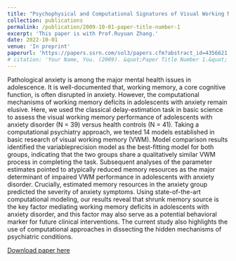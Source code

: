 ```yaml
---
title: "Psychophysical and Computational Signatures of Visual Working Memory Deficits in Adolescents with Anxiety Disorder"
collection: publications
permalink: /publication/2009-10-01-paper-title-number-1
excerpt: 'This paper is with Prof.Ruyuan Zhang.'
date: 2022-10-01
venue: 'In preprint'
paperurl: 'https://papers.ssrn.com/sol3/papers.cfm?abstract_id=4356621'
# citation: 'Your Name, You. (2009). &quot;Paper Title Number 1.&quot; <i>Journal 1</i>. 1(1).'
---
```

Pathological anxiety is among the major mental health issues in adolescence. It is well-documented that, working memory, a core cognitive function, is often disrupted in anxiety. However, the computational mechanisms of working memory deficits in adolescents with anxiety remain elusive. Here, we used the classical delay-estimation task in basic science to assess the visual working memory performance of adolescents with anxiety disorder (N = 39) versus health controls (N = 41). Taking a computational psychiatry approach, we tested 14 models established in basic research of visual working memory (VWM). Model comparison results identified the variableprecision model as the best-fitting model for both groups, indicating that the two groups share a qualitatively similar VWM process in completing the task. Subsequent analyses of the parameter estimates pointed to atypically reduced memory resources as the major determinant of impaired VWM performance in adolescents with anxiety disorder. Crucially, estimated memory resources in the anxiety group predicted the severity of anxiety symptoms. Using state-of-the-art computational modeling, our results reveal that shrunk memory source is the key factor mediating working memory deficits in adolescents with anxiety disorder, and this factor may also serve as a potential behavioral marker for future clinical interventions. The current study also highlights the use of computational approaches in dissecting the hidden mechanisms of psychiatric conditions.

[Download paper here](https://papers.ssrn.com/sol3/papers.cfm?abstract_id=4356621)

